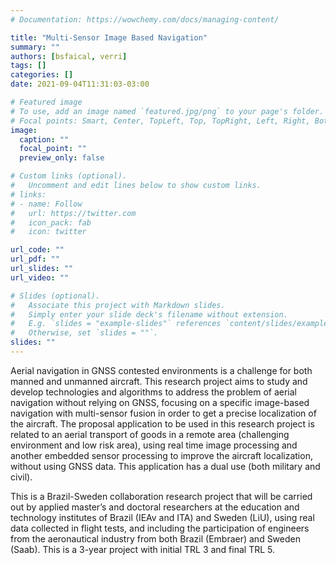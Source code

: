 ```yaml
---
# Documentation: https://wowchemy.com/docs/managing-content/

title: "Multi-Sensor Image Based Navigation"
summary: ""
authors: [bsfaical, verri]
tags: []
categories: []
date: 2021-09-04T11:31:03-03:00

# Featured image
# To use, add an image named `featured.jpg/png` to your page's folder.
# Focal points: Smart, Center, TopLeft, Top, TopRight, Left, Right, BottomLeft, Bottom, BottomRight.
image:
  caption: ""
  focal_point: ""
  preview_only: false

# Custom links (optional).
#   Uncomment and edit lines below to show custom links.
# links:
# - name: Follow
#   url: https://twitter.com
#   icon_pack: fab
#   icon: twitter

url_code: ""
url_pdf: ""
url_slides: ""
url_video: ""

# Slides (optional).
#   Associate this project with Markdown slides.
#   Simply enter your slide deck's filename without extension.
#   E.g. `slides = "example-slides"` references `content/slides/example-slides.md`.
#   Otherwise, set `slides = ""`.
slides: ""
---
```


Aerial navigation in GNSS contested environments is a challenge for both manned and
unmanned aircraft. This research project aims to study and develop technologies and
algorithms to address the problem of aerial navigation without relying on GNSS, focusing
on a specific image-based navigation with multi-sensor fusion in order to get a precise
localization of the aircraft. The proposal application to be used in this research project is
related to an aerial transport of goods in a remote area (challenging environment and low
risk area), using real time image processing and another embedded sensor processing to
improve the aircraft localization, without using GNSS data. This application has a dual use
(both military and civil).

This is a Brazil-Sweden collaboration research project that will be carried out by applied
master’s and doctoral researchers at the education and technology institutes of Brazil
(IEAv and ITA) and Sweden (LiU), using real data collected in flight tests, and including the
participation of engineers from the aeronautical industry from both Brazil (Embraer) and
Sweden (Saab). This is a 3-year project with initial TRL 3 and final TRL 5.
